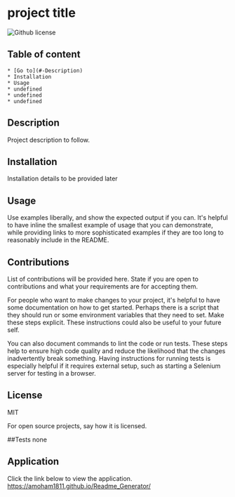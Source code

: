 
# project title

![Github license](https://img.shields.io/badge/license-MIT-blue.svg)

## Table of content
    * [Go to](#-Description)
    * Installation
    * Usage
    * undefined
    * undefined
    * undefined

## Description 
Project description to follow.


## Installation
Installation details to be provided later

## Usage
Use examples liberally, and show the expected output if you can. It's helpful to have inline the smallest example of usage that you can demonstrate, while providing links to more sophisticated examples if they are too long to reasonably include in the README.

## Contributions
List of contributions will be provided here.
State if you are open to contributions and what your requirements are for accepting them.

For people who want to make changes to your project, it's helpful to have some documentation on how to get started. Perhaps there is a script that they should run or some environment variables that they need to set. Make these steps explicit. These instructions could also be useful to your future self.

You can also document commands to lint the code or run tests. These steps help to ensure high code quality and reduce the likelihood that the changes inadvertently break something. Having instructions for running tests is especially helpful if it requires external setup, such as starting a Selenium server for testing in a browser.

## License
MIT

For open source projects, say how it is licensed.

##Tests 
none

## Application
Click the link below to view the application.
https://amoham1811.github.io/Readme_Generator/


